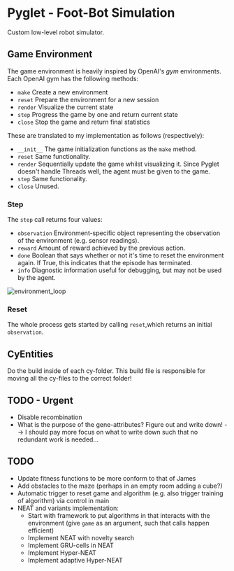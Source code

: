 # Pyglet - Foot-Bot Simulation
 Custom low-level robot simulator.



## Game Environment

The game environment is heavily inspired by OpenAI's *gym* environments. Each OpenAI gym has the following methods:

* `make` Create a new environment
* `reset` Prepare the environment for a new session
* `render` Visualize the current state
* `step` Progress the game by one and return current state
* `close` Stop the game and return final statistics

These are translated to my implementation as follows (respectively):

* `__init__` The game initialization functions as the `make` method.
* `reset` Same functionality.
* `render` Sequentially update the game whilst visualizing it. Since Pyglet doesn't handle Threads well, the agent must be given to the game.
* `step` Same functionality.
* `close` Unused.

### Step

The `step` call returns four values:

* `observation` Environment-specific object representing the observation of the environment (e.g. sensor readings).
* `reward` Amount of reward achieved by the previous action.
* `done` Boolean that says whether or not it's time to reset the environment again. If True, this indicates that the episode has terminated.
* `info` Diagnostic information useful for debugging, but may not be used by the agent.

![environment_loop](img/openai_environment_loop.png)

### Reset

The whole process gets started by calling `reset`,which returns an initial `observation`.

## CyEntities

Do the build inside of each cy-folder. This build file is responsible for moving all the cy-files to the correct folder!

## TODO - Urgent

* Disable recombination
* What is the purpose of the gene-attributes? Figure out and write down! --> I should pay more focus on what to write 
down such that no redundant work is needed...

## TODO

* Update fitness functions to be more conform to that of James
* Add obstacles to the maze (perhaps in an empty room adding a cube?)
* Automatic trigger to reset game and algorithm (e.g. also trigger training of algorithm) via control in main
* NEAT and variants implementation:
    * Start with framework to put algorithms in that interacts with the environment (give `game` as an argument, such that calls happen efficient)
    * Implement NEAT with novelty search
    * Implement GRU-cells in NEAT
    * Implement Hyper-NEAT
    * Implement adaptive Hyper-NEAT
